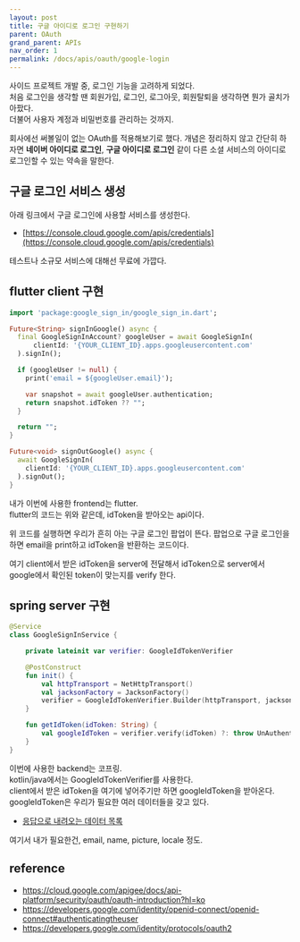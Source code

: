```yaml
---
layout: post
title: 구글 아이디로 로그인 구현하기
parent: OAuth
grand_parent: APIs
nav_order: 1
permalink: /docs/apis/oauth/google-login
---
```


사이드 프로젝트 개발 중, 로그인 기능을 고려하게 되었다.    
처음 로그인을 생각할 땐 회원가입, 로그인, 로그아웃, 회원탈퇴을 생각하면 뭔가 골치가 아팠다.  
더불어 사용자 계정과 비밀번호를 관리하는 것까지.  

회사에선 써볼일이 없는 OAuth를 적용해보기로 했다.
개념은 정리하지 않고 간단히 하자면 **네이버 아이디로 로그인**, **구글 아이디로 로그인** 같이 다른 소셜 서비스의 아이디로 로그인할 수 있는 약속을 말한다.


## 구글 로그인 서비스 생성

아래 링크에서 구글 로그인에 사용할 서비스를 생성한다.
- [https://console.cloud.google.com/apis/credentials](https://console.cloud.google.com/apis/credentials)

테스트나 소규모 서비스에 대해선 무료에 가깝다.


## flutter client 구현

```dart
import 'package:google_sign_in/google_sign_in.dart';

Future<String> signInGoogle() async {
  final GoogleSignInAccount? googleUser = await GoogleSignIn(
      clientId: '{YOUR_CLIENT_ID}.apps.googleusercontent.com'
  ).signIn();

  if (googleUser != null) {
    print('email = ${googleUser.email}');

    var snapshot = await googleUser.authentication;
    return snapshot.idToken ?? "";
  }

  return "";
}

Future<void> signOutGoogle() async {
  await GoogleSignIn(
    clientId: '{YOUR_CLIENT_ID}.apps.googleusercontent.com'
  ).signOut();
}
```

내가 이번에 사용한 frontend는 flutter.  
flutter의 코드는 위와 같은데, idToken을 받아오는 api이다.

위 코드를 실행하면 우리가 흔히 아는 구글 로그인 팝업이 뜬다.
팝업으로 구글 로그인을 하면 email을 print하고 idToken을 반환하는 코드이다.  

여기 client에서 받은 idToken을 server에 전달해서 idToken으로 server에서 google에서 확인된 token이 맞는지를 verify 한다.


## spring server 구현

```kotlin
@Service
class GoogleSignInService {

    private lateinit var verifier: GoogleIdTokenVerifier

    @PostConstruct
    fun init() {
        val httpTransport = NetHttpTransport()
        val jacksonFactory = JacksonFactory()
        verifier = GoogleIdTokenVerifier.Builder(httpTransport, jacksonFactory).build()
    }

    fun getIdToken(idToken: String) {
        val googleIdToken = verifier.verify(idToken) ?: throw UnAuthenticatedUserException(idToken)
    }
}
```

이번에 사용한 backend는 코프링.  
kotlin/java에서는 GoogleIdTokenVerifier를 사용한다.  
client에서 받은 idToken을 여기에 넣어주기만 하면 googleIdToken을 받아온다.  
googleIdToken은 우리가 필요한 여러 데이터들을 갖고 있다.
- [응답으로 내려오는 데이터 목록](https://developers.google.com/identity/openid-connect/openid-connect#authenticatingtheuser)

여기서 내가 필요한건, email, name, picture, locale 정도.  

## reference

- https://cloud.google.com/apigee/docs/api-platform/security/oauth/oauth-introduction?hl=ko
- https://developers.google.com/identity/openid-connect/openid-connect#authenticatingtheuser
- https://developers.google.com/identity/protocols/oauth2